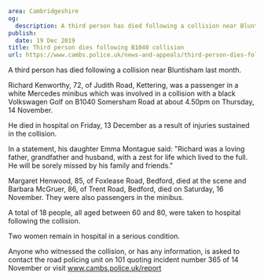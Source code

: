 ```yaml
area: Cambridgeshire
og:
  description: A third person has died following a collision near Bluntisham last month.
publish:
  date: 19 Dec 2019
title: Third person dies following B1040 collision
url: https://www.cambs.police.uk/news-and-appeals/third-person-dies-following-b1040-collision
```

A third person has died following a collision near Bluntisham last month.

Richard Kenworthy, 72, of Judith Road, Kettering, was a passenger in a white Mercedes minibus which was involved in a collision with a black Volkswagen Golf on B1040 Somersham Road at about 4.50pm on Thursday, 14 November.

He died in hospital on Friday, 13 December as a result of injuries sustained in the collision.

In a statement, his daughter Emma Montague said: "Richard was a loving father, grandfather and husband, with a zest for life which lived to the full. He will be sorely missed by his family and friends."

Margaret Henwood, 85, of Foxlease Road, Bedford, died at the scene and Barbara McGruer, 86, of Trent Road, Bedford, died on Saturday, 16 November. They were also passengers in the minibus.

A total of 18 people, all aged between 60 and 80, were taken to hospital following the collision.

Two women remain in hospital in a serious condition.

Anyone who witnessed the collision, or has any information, is asked to contact the road policing unit on 101 quoting incident number 365 of 14 November or visit www.cambs.police.uk/report
